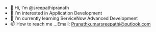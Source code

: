 - 👋 Hi, I’m @sreepathipranath
- 👀 I’m interested in Application Development
- 🌱 I’m currently learning ServiceNow Advanced Development
- 📫 How to reach me ...Email: Pranathkumarsreepathi@outlook.com

<!---
sreepathipranath/sreepathipranath is a ✨ special ✨ repository because its `README.md` (this file) appears on your GitHub profile.
You can click the Preview link to take a look at your changes.
--->
